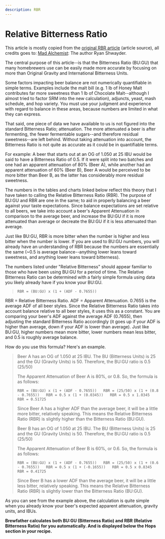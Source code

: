 ```yaml
---
description: RBR
---
```


# Relative Bitterness Ratio

This article is mostly copied from the [original RBR article](http://www.madalchemist.com/relative_bitterness.html) \(article source\), all credits goes to: [Mad Alchemist](http://www.madalchemist.com/): The author Ryan Shwayder.

The central purpose of this article--is that the Bitterness Ratio \(BU:GU\) that many homebrewers use can be easily made more accurate by focusing on more than Original Gravity and International Bitterness Units.

Some factors impacting beer balance are not numerically quantifiable in simple terms. Examples include the malt bill \(e.g. 1 lb of Honey Malt contributes far more sweetness than 1 lb of Chocolate Malt--although I almost tried to factor SRM into the new calculation\), adjuncts, yeast, mash schedule, and hop variety. You must use your judgment and experience with regard to balance in these areas, because numbers are limited in what they can express.

That said, one piece of data we have available to us is not figured into the standard Bitterness Ratio; attenuation. The more attenuated a beer is after fermenting, the fewer fermentable sugars--and therefore residual sweetness--are left behind. Without taking attenuation into account, the Bitterness Ratio is not quite as accurate as it could be in quantifiable terms.

For example: A beer that starts out at an OG of 1.050 at 25 IBU would be said to have a Bitterness Ratio of 0.5. If it were split into two batches and one had an apparent attenuation of 80% \(Beer A\), while another had an apparent attenuation of 60% \(Beer B\), Beer A would be perceived to be more bitter than Beer B, as the latter has considerably more residual sweetness.

The numbers in the tables and charts linked below reflect this theory that I have taken to calling the Relative Bitterness Ratio \(RBR\). The purpose of BU:GU and RBR are one in the same; to aid in properly balancing a beer against your taste expectations. Since balance expectations are set relative to all beers, we take into account a beer's Apparent Attenuation in comparison to the average beer, and increase the BU:GU if it is more attenuated than average or decreate the BU:GU if it is less attenuated than average.

Just like BU:GU, RBR is more bitter when the number is higher and less bitter when the number is lower. If you are used to BU:GU numbers, you will already have an understanding of RBR because the numbers are essentially the same \(~0.5 is average balance--anything lower leans toward sweetness, and anything lower leans toward bitterness\).

The numbers listed under "Relative Bitterness" should appear familiar to those who have been using BU:GU for a period of time. The Relative Bitterness Ratio can be determined with a fairly simple formula using data you likely already have if you know your BU:GU.

> `RBR = (BU:GU) x (1 + (ADF - 0.7655))`

RBR = Relative Bitterness Ratio. ADF = Apparent Attenuation. 0.7655 is the average ADF of all beer styles. Since the Relative Bitterness Ratio takes into account balance relative to all beer styles, it uses this as a constant. You are comparing your beer's ADF against the average ADF \(0.7655\), then adjusting the standard Bitterness Ratio accordingly \(it goes up if your ADF is higher than average, down if your ADF is lower than average\). Just like BU:GU, higher numbers mean more bitter, lower numbers mean less bitter, and 0.5 is roughly average balance.

How do you use this formula? Here's an example.

> Beer A has an OG of 1.050 at 25 IBU. The BU \(Bitterness Units\) is 25 and the GU \(Gravity Units\) is 50. Therefore, the BU:GU ratio is 0.5 \(25/50\)
>
> The Apparent Attenuation of Beer A is 80%, or 0.8. So, the formula is as follows:
>
> `RBR = (BU:GU) x (1 + (ADF - 0.7655))  
> RBR = (25/50) x (1 + (0.8 - 0.7655))  
> RBR = 0.5 x (1 + (0.0345))  
> RBR = 0.5 x 1.0345  
> RBR = 0.51725`
>
> Since Beer A has a higher ADF than the average beer, it will be a little more bitter, relatively speaking. This means the Relative Bitterness Ratio \(RBR\) is slightly higher than the Bitterness Ratio \(BU:GU\).
>
> Beer B has an OG of 1.050 at 25 IBU. The BU \(Bitterness Units\) is 25 and the GU \(Gravity Units\) is 50. Therefore, the BU:GU ratio is 0.5 \(25/50\)
>
> The Apparent Attenuation of Beer B is 60%, or 0.6. So, the formula is as follows:
>
> `RBR = (BU:GU) x (1 + (ADF - 0.7655))  
> RBR = (25/50) x (1 + (0.6 - 0.7655))  
> RBR = 0.5 x (1 + (-0.1655))  
> RBR = 0.5 x 0.8345  
> RBR = 0.41725`
>
> Since Beer B has a lower ADF than the average beer, it will be a little less bitter, relatively speaking. This means the Relative Bitterness Ratio \(RBR\) is slightly lower than the Bitterness Ratio \(BU:GU\).

As you can see from the example above, the calculation is quite simple when you already know your beer's expected apparent attenuation, gravity units, and IBUs.

**Brewfather calculates both BU:GU \(Bitterness Ratio\) and RBR \(Relative Bitterness Ratio\) for you automatically. And is displayed below the Hops section in your recipe.**

